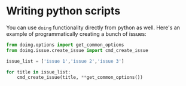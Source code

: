 # Writing python scripts

You can use `doing` functionality directly from python as well. Here's an example of programmatically creating a bunch of issues:

```python
from doing.options import get_common_options
from doing.issue.create_issue import cmd_create_issue

issue_list = ['issue 1','issue 2','issue 3']

for title in issue_list:
    cmd_create_issue(title, **get_common_options())
```
